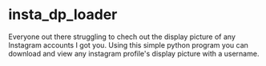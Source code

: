 # insta_dp_loader
Everyone out there struggling to chech out the display picture of any Instagram accounts I got you.
Using this simple python program you can download and view any instagram profile's display picture with a username.
